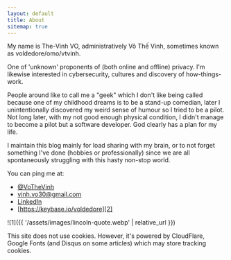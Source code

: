 ```yaml
---
layout: default
title: About
sitemap: true
---
```


My name is The-Vinh VO, administratively Võ Thế Vinh, sometimes known as voldedore/omo/vtvinh.

One of 'unknown' proponents of (both online and offline) privacy. I'm likewise interested in cybersecurity, cultures and discovery of how-things-work.

People around like to call me a "geek" which I don't like being called because one of my childhood dreams is to be a stand-up comedian, later I unintentionally discovered my weird sense of humour so I tried to be a pilot. Not long later, with my not good enough physical condition, I didn't manage to become a pilot but a software developer. God clearly has a plan for my life.

I maintain this blog mainly for load sharing with my brain, or to not forget something I've done (hobbies or professionally) since we are all spontaneously struggling with this hasty non-stop world.

You can ping me at:

- [@VoTheVinh][4]
- [vinh.vo30@gmail.com][5]
- [LinkedIn][3]
- [https://keybase.io/voldedore][2]

![1]({{ '/assets/images/lincoln-quote.webp' | relative_url }})

This site does not use cookies. However, it's powered by CloudFlare, Google Fonts (and Disqus on some articles) which may store tracking cookies.

[2]: https://keybase.io/voldedore
[3]: https://www.linkedin.com/in/vinh-vo/
[4]: https://twitter.com/VoTheVinh
[5]: mailto:vinh.vo30@gmail.com

